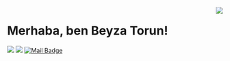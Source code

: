 

<img align='right' src="https://github-readme-stats.vercel.app/api?username=beyzatorun&show_icons=true">

# Merhaba, ben Beyza Torun! 


[![](https://img.shields.io/badge/linkedin-%230077B5.svg?&style=for-the-badge&logo=linkedin&logoColor=white)](https://www.linkedin.com/in/beyzatorun/)
[![](https://img.shields.io/badge/medium-%2312100E.svg?&style=for-the-badge&logo=medium&logoColor=white)](https://medium.com/@mertcobanov)
[![Mail Badge](https://img.shields.io/badge/torun6149@gmail.com-c14438?style=for-the-badge&logo=Gmail&logoColor=white&link=mailto:torun6149@gmail.com)](mailto:torun6149@gmail.com)

<!--
**beyzatorun/beyzatorun** is a ✨ _special_ ✨ repository because its `README.md` (this file) appears on your GitHub profile.

Here are some ideas to get you started:

- 🔭 I’m currently working on ...
- 🌱 I’m currently learning ...
- 👯 I’m looking to collaborate on ...
- 🤔 I’m looking for help with ...
- 💬 Ask me about ...
- 📫 How to reach me: ...
- 😄 Pronouns: ...
- ⚡ Fun fact: ...
-->

